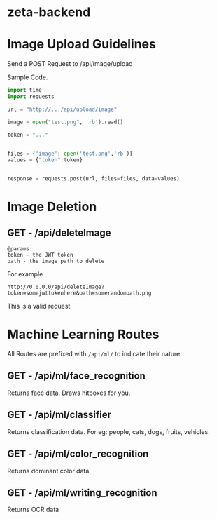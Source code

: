 # zeta-backend

# Image Upload Guidelines

Send a POST Request to /api/image/upload

Sample Code.

```python
import time
import requests

url = "http://.../api/upload/image"

image = open("test.png", 'rb').read()

token = "..."


files = {'image': open('test.png','rb')}
values = {"token":token}


response = requests.post(url, files=files, data=values)
```

# Image Deletion
## GET - /api/deleteImage
```
@params:
token - the JWT token
path - the image path to delete
```

For example
```
http://0.0.0.0/api/deleteImage?token=somejwttokenhere&path=somerandompath.png
```

This is a valid request


# Machine Learning Routes
All Routes are prefixed with `/api/ml/` to indicate their nature. 

## GET - /api/ml/face_recognition
Returns face data. Draws hitboxes for you. 
## GET - /api/ml/classifier
Returns classification data. For eg: people, cats, dogs, fruits, vehicles. 
## GET - /api/ml/color_recognition
Returns dominant color data
## GET - /api/ml/writing_recognition
Returns OCR data
